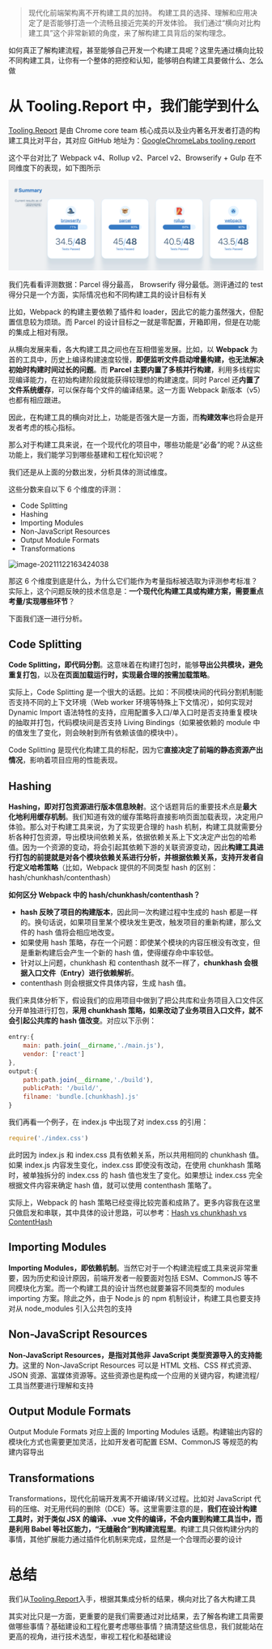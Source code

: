> 现代化前端架构离不开构建工具的加持。
> 构建工具的选择、理解和应用决定了是否能够打造一个流畅且接近完美的开发体验。
> 我们通过“横向对比构建工具”这个非常新颖的角度，来了解构建工具背后的架构理念。

如何真正了解构建流程，甚至能够自己开发一个构建工具呢？这里先通过横向比较不同构建工具，让你有一个整体的把控和认知，能够明白构建工具要做什么、怎么做

#  从 Tooling.Report 中，我们能学到什么

[Tooling.Report](https://bundlers.tooling.report/) 是由 Chrome core team 核心成员以及业内著名开发者打造的构建工具比对平台，其对应 GitHub 地址为：[GoogleChromeLabs tooling.report](https://github.com/GoogleChromeLabs/tooling.report)

这个平台对比了 Webpack v4、Rollup v2、Parcel v2、Browserify + Gulp 在不同维度下的表现，如下图所示

![image-20211122162430292](./images/构建工具测评对比图.png)

我们先看看评测数据：Parcel 得分最高， Browserify 得分最低。测评通过的 test 得分只是一个方面，实际情况也和不同构建工具的设计目标有关

比如，Webpack 的构建主要依赖了插件和 loader，因此它的能力虽然强大，但配置信息较为烦琐。而 Parcel 的设计目标之一就是零配置，开箱即用，但是在功能的集成上相对有限。

从横向发展来看，各大构建工具之间也在互相借鉴发展。比如，以 **Webpack** 为首的工具中，历史上编译构建速度较慢，**即便监听文件启动增量构建，也无法解决初始时构建时间过长的问题**。而 **Parcel 主要内置了多核并行构建**，利用多线程实现编译能力，在初始构建阶段就能获得较理想的构建速度。同时 Parcel 还**内置了文件系统缓存**，可以保存每个文件的编译结果。这一方面 Webpack 新版本（v5）也都有相应跟进。

因此，在构建工具的横向对比上，功能是否强大是一方面，而**构建效率**也将会是开发者考虑的核心指标。

那么对于构建工具来说，在一个现代化的项目中，哪些功能是“必备”的呢？从这些功能上，我们能学习到哪些基建和工程化知识呢？

我们还是从上面的分数出发，分析具体的测试维度。

这些分数来自以下 6 个维度的评测：

- Code Splitting
- Hashing
- Importing Modules
- Non-JavaScript Resources
- Output Module Formats
- Transformations

![image-20211122163424038](/Users/liyuan97/code/crystal-front-end/crystal-fd-notes/前端架构/images/测评维度.png)

那这 6 个维度到底是什么，为什么它们能作为考量指标被选取为评测参考标准？实际上，这个问题反映的技术信息是：**一个现代化构建工具或构建方案，需要重点考量/实现哪些环节**？

下面我们逐一进行分析。

## Code Splitting

**Code Splitting，即代码分割**。这意味着在构建打包时，能够**导出公共模块，避免重复打包**，以及**在页面加载运行时，实现最合理的按需加载策略**。

实际上，Code Splitting 是一个很大的话题。比如：不同模块间的代码分割机制能否支持不同的上下文环境（Web worker 环境等特殊上下文情况），如何实现对 Dynamic Import 语法特性的支持，应用配置多入口/单入口时是否支持重复模块的抽取并打包，代码模块间是否支持 Living Bindings（如果被依赖的 module 中的值发生了变化，则会映射到所有依赖该值的模块中）。

Code Splitting 是现代化构建工具的标配，因为它**直接决定了前端的静态资源产出情况**，影响着项目应用的性能表现。

## Hashing

**Hashing，即对打包资源进行版本信息映射**。这个话题背后的重要技术点是**最大化地利用缓存机制**。我们知道有效的缓存策略将直接影响页面加载表现，决定用户体验。那么对于构建工具来说，为了实现更合理的 hash 机制，构建工具就需要分析各种打包资源，导出模块间依赖关系，依据依赖关系上下文决定产出包的哈希值。因为一个资源的变动，将会引起其依赖下游的关联资源变动，因此**构建工具进行打包的前提就是对各个模块依赖关系进行分析，并根据依赖关系，支持开发者自行定义哈希策略**（比如，Webpack 提供的不同类型 hash 的区别：hash/chunkhash/contenthash）

**如何区分 Webpack 中的 hash/chunkhash/contenthash？**

- **hash 反映了项目的构建版本**，因此同一次构建过程中生成的 hash 都是一样的。换句话说，如果项目里某个模块发生更改，触发项目的重新构建，那么文件的 hash 值将会相应地改变。
- 如果使用 hash 策略，存在一个问题：即使某个模块的内容压根没有改变，但是重新构建后会产生一个新的 hash 值，使得缓存命中率较低。
- 针对以上问题，chunkhash 和 contenthash 就不一样了，**chunkhash 会根据入口文件（Entry）进行依赖解析**。
- contenthash 则会根据文件具体内容，生成 hash 值。

我们来具体分析下，假设我们的应用项目中做到了把公共库和业务项目入口文件区分开单独进行打包，**采用 chunkhash 策略，如果改动了业务项目入口文件，就不会引起公共库的 hash 值改变**。对应以下示例：

```js
entry:{
    main: path.join(__dirname,'./main.js'),
    vendor: ['react']
},
output:{
    path:path.join(__dirname,'./build'),
    publicPath: '/build/',
    filname: 'bundle.[chunkhash].js'
}
```

我们再看一个例子，在 index.js 中出现了对 index.css 的引用：

```js
require('./index.css')
```

此时因为 index.js 和 index.css 具有依赖关系，所以共用相同的 chunkhash 值。如果 index.js 内容发生变化，index.css 即使没有改动，在使用 chunkhash 策略时，被单独拆分的 index.css 的 hash 值也发生了变化。如果想让 index.css 完全根据文件内容来确定 hash 值，就可以使用 contenthash 策略了。

实际上，Webpack 的 hash 策略已经变得比较完善和成熟了。更多内容我在这里只做启发和串联，其中具体的设计思路，可以参考：[Hash vs chunkhash vs ContentHash](https://medium.com/@sahilkkrazy/hash-vs-chunkhash-vs-contenthash-e94d38a32208)

## Importing Modules

**Importing Modules，即依赖机制**。当然它对于一个构建流程或工具来说非常重要，因为历史和设计原因，前端开发者一般要面对包括 ESM、CommonJS 等不同模块化方案。而一个构建工具的设计当然也就要兼容不同类型的 modules importing 方案。除此之外，由于 Node.js 的 npm 机制设计，构建工具也要支持对从 node_modules 引入公共包的支持

## Non-JavaScript Resources

**Non-JavaScript Resources，是指对其他非 JavaScript 类型资源导入的支持能力**。这里的 Non-JavaScript Resources 可以是 HTML 文档、CSS 样式资源、JSON 资源、富媒体资源等。这些资源也是构成一个应用的关键内容，构建流程/工具当然要进行理解和支持

## Output Module Formats

Output Module Formats 对应上面的 Importing Modules 话题。构建输出内容的模块化方式也需要更加灵活，比如开发者可配置 ESM、CommonJS 等规范的构建内容导出

## Transformations

Transformations，现代化前端开发离不开编译/转义过程。比如对 JavaScript 代码的压缩、对无用代码的删除（DCE）等。这里需要注意的是，**我们在设计构建工具时，对于类似 JSX 的编译、.vue 文件的编译，不会内置到构建工具当中，而是利用 Babel 等社区能力，“无缝融合”到构建流程里**。构建工具只做构建分内的事情，其他扩展能力通过插件化机制来完成，显然是一个合理而必要的设计



# 总结

我们从[Tooling.Report](https://bundlers.tooling.report/)入手，根据其集成分析的结果，横向对比了各大构建工具

其实对比只是一方面，更重要的是我们需要通过对比结果，去了解各构建工具需要做哪些事情？基础建设和工程化要考虑哪些事情？搞清楚这些信息，我们就能站在更高的视角，进行技术选型，审视工程化和基础建设